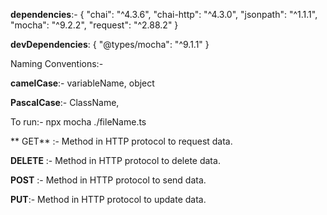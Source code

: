 **dependencies**:- {
    "chai": "^4.3.6",
    "chai-http": "^4.3.0",
    "jsonpath": "^1.1.1",
    "mocha": "^9.2.2",
    "request": "^2.88.2"
  }

**devDependencies**: {
    "@types/mocha": "^9.1.1"
  }

Naming Conventions:-

**camelCase**:- variableName, object

**PascalCase**:- ClassName,

To run:- npx mocha ./fileName.ts

** GET** :- Method in HTTP protocol to request data.

**DELETE** :- Method in HTTP protocol to delete data.

**POST** :- Method in HTTP protocol to send data.

**PUT**:- Method in HTTP protocol to update data.